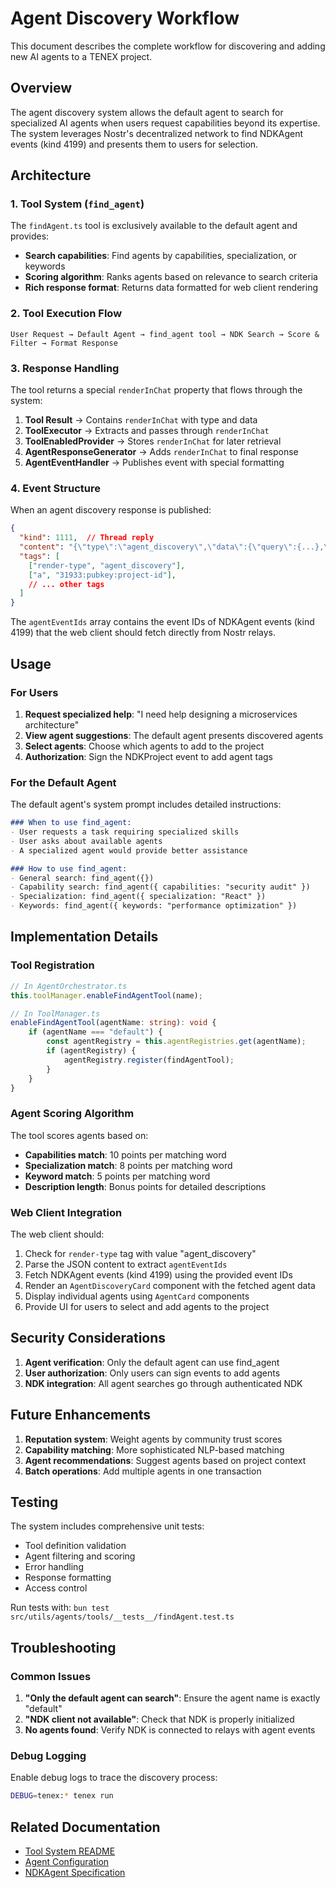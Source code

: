 # Agent Discovery Workflow

This document describes the complete workflow for discovering and adding new AI agents to a TENEX project.

## Overview

The agent discovery system allows the default agent to search for specialized AI agents when users request capabilities beyond its expertise. The system leverages Nostr's decentralized network to find NDKAgent events (kind 4199) and presents them to users for selection.

## Architecture

### 1. Tool System (`find_agent`)

The `findAgent.ts` tool is exclusively available to the default agent and provides:
- **Search capabilities**: Find agents by capabilities, specialization, or keywords
- **Scoring algorithm**: Ranks agents based on relevance to search criteria
- **Rich response format**: Returns data formatted for web client rendering

### 2. Tool Execution Flow

```
User Request → Default Agent → find_agent tool → NDK Search → Score & Filter → Format Response
```

### 3. Response Handling

The tool returns a special `renderInChat` property that flows through the system:

1. **Tool Result** → Contains `renderInChat` with type and data
2. **ToolExecutor** → Extracts and passes through `renderInChat`
3. **ToolEnabledProvider** → Stores `renderInChat` for later retrieval
4. **AgentResponseGenerator** → Adds `renderInChat` to final response
5. **AgentEventHandler** → Publishes event with special formatting

### 4. Event Structure

When an agent discovery response is published:
```json
{
  "kind": 1111,  // Thread reply
  "content": "{\"type\":\"agent_discovery\",\"data\":{\"query\":{...},\"agentEventIds\":[\"event-id-1\",\"event-id-2\"],\"message\":\"Found 2 agents...\"},\"content\":\"...\"}",
  "tags": [
    ["render-type", "agent_discovery"],
    ["a", "31933:pubkey:project-id"],
    // ... other tags
  ]
}
```

The `agentEventIds` array contains the event IDs of NDKAgent events (kind 4199) that the web client should fetch directly from Nostr relays.

## Usage

### For Users

1. **Request specialized help**: "I need help designing a microservices architecture"
2. **View agent suggestions**: The default agent presents discovered agents
3. **Select agents**: Choose which agents to add to the project
4. **Authorization**: Sign the NDKProject event to add agent tags

### For the Default Agent

The default agent's system prompt includes detailed instructions:

```markdown
### When to use find_agent:
- User requests a task requiring specialized skills
- User asks about available agents
- A specialized agent would provide better assistance

### How to use find_agent:
- General search: find_agent({})
- Capability search: find_agent({ capabilities: "security audit" })
- Specialization: find_agent({ specialization: "React" })
- Keywords: find_agent({ keywords: "performance optimization" })
```

## Implementation Details

### Tool Registration

```typescript
// In AgentOrchestrator.ts
this.toolManager.enableFindAgentTool(name);

// In ToolManager.ts
enableFindAgentTool(agentName: string): void {
    if (agentName === "default") {
        const agentRegistry = this.agentRegistries.get(agentName);
        if (agentRegistry) {
            agentRegistry.register(findAgentTool);
        }
    }
}
```

### Agent Scoring Algorithm

The tool scores agents based on:
- **Capabilities match**: 10 points per matching word
- **Specialization match**: 8 points per matching word
- **Keyword match**: 5 points per matching word
- **Description length**: Bonus points for detailed descriptions

### Web Client Integration

The web client should:
1. Check for `render-type` tag with value "agent_discovery"
2. Parse the JSON content to extract `agentEventIds`
3. Fetch NDKAgent events (kind 4199) using the provided event IDs
4. Render an `AgentDiscoveryCard` component with the fetched agent data
5. Display individual agents using `AgentCard` components
6. Provide UI for users to select and add agents to the project

## Security Considerations

1. **Agent verification**: Only the default agent can use find_agent
2. **User authorization**: Only users can sign events to add agents
3. **NDK integration**: All agent searches go through authenticated NDK

## Future Enhancements

1. **Reputation system**: Weight agents by community trust scores
2. **Capability matching**: More sophisticated NLP-based matching
3. **Agent recommendations**: Suggest agents based on project context
4. **Batch operations**: Add multiple agents in one transaction

## Testing

The system includes comprehensive unit tests:
- Tool definition validation
- Agent filtering and scoring
- Error handling
- Response formatting
- Access control

Run tests with: `bun test src/utils/agents/tools/__tests__/findAgent.test.ts`

## Troubleshooting

### Common Issues

1. **"Only the default agent can search"**: Ensure the agent name is exactly "default"
2. **"NDK client not available"**: Check that NDK is properly initialized
3. **No agents found**: Verify NDK is connected to relays with agent events

### Debug Logging

Enable debug logs to trace the discovery process:
```bash
DEBUG=tenex:* tenex run
```

## Related Documentation

- [Tool System README](./README.md)
- [Agent Configuration](../AgentConfigurationManager.ts)
- [NDKAgent Specification](../../../../SPEC.md#ndkagent-event-structure-kind-4199)